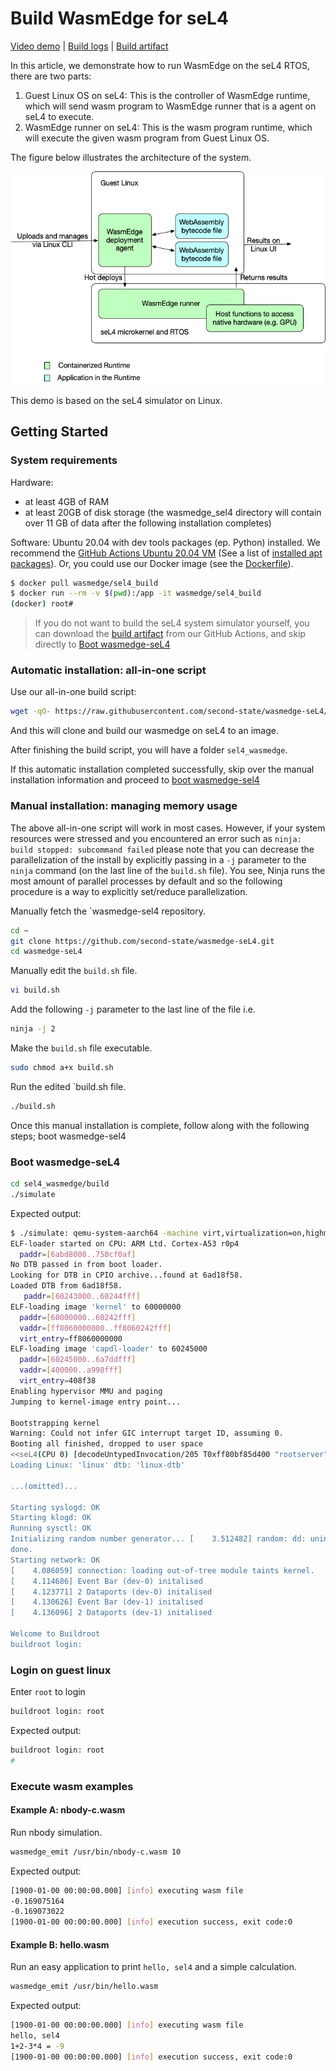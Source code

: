 # Build WasmEdge for seL4

[Video demo](https://youtu.be/2Qu-Trtkspk) | [Build logs](https://github.com/second-state/wasmedge-seL4/runs/3982081148?check_suite_focus=true) | [Build artifact](https://github.com/second-state/wasmedge-seL4/actions/runs/1374510169)

In this article, we demonstrate how to run WasmEdge on the seL4 RTOS, there are two parts:

1. Guest Linux OS on seL4: This is the controller of WasmEdge runtime, which will send wasm program to WasmEdge runner that is a agent on seL4 to execute.
2. WasmEdge runner on seL4: This is the wasm program runtime, which will execute the given wasm program from Guest Linux OS.

The figure below illustrates the architecture of the system.

![wasmedge-sel4](wasmedge-sel4.png)

This demo is based on the seL4 simulator on Linux.

## Getting Started

### System requirements

Hardware:

- at least 4GB of RAM
- at least 20GB of disk storage (the wasmedge_sel4 directory will contain over 11 GB of data after the following installation completes)

Software: Ubuntu 20.04 with dev tools packages (ep. Python) installed. We recommend the [GitHub Actions Ubuntu 20.04 VM](https://github.com/actions/virtual-environments/blob/main/images/linux/Ubuntu2004-README.md) (See a list of [installed apt packages](https://github.com/actions/virtual-environments/blob/main/images/linux/Ubuntu2004-README.md#installed-apt-packages)). Or, you could use our Docker image (see the [Dockerfile](https://github.com/second-state/wasmedge-seL4/blob/main/docs/Dockerfile.sel4_build)).

```bash
$ docker pull wasmedge/sel4_build
$ docker run --rm -v $(pwd):/app -it wasmedge/sel4_build
(docker) root#
```

> If you do not want to build the seL4 system simulator yourself, you can download the [build artifact](https://github.com/second-state/wasmedge-seL4/actions/runs/1374510169) from our GitHub Actions, and skip directly to [Boot wasmedge-seL4](#boot-wasmedge-sel4)

### Automatic installation: all-in-one script

Use our all-in-one build script:

```bash
wget -qO- https://raw.githubusercontent.com/second-state/wasmedge-seL4/main/build.sh | bash
```

And this will clone and build our wasmedge on seL4 to an image.

After finishing the build script, you will have a folder `sel4_wasmedge`.

If this automatic installation completed successfully, skip over the manual installation information and proceed to [boot wasmedge-sel4](https://github.com/second-state/wasmedge-seL4#boot-wasmedge-sel4)

### Manual installation: managing memory usage

The above all-in-one script will work in most cases. However, if your system resources were stressed and you encountered an error such as `ninja: build stopped: subcommand failed` please note that you can decrease the parallelization of the install by explicitly passing in a `-j` parameter to the `ninja` command (on the last line of the `build.sh` file). You see, Ninja runs the most amount of parallel processes by default and so the following procedure is a way to explicitly set/reduce parallelization.

Manually fetch the `wasmedge-sel4 repository.

```bash
cd ~
git clone https://github.com/second-state/wasmedge-seL4.git
cd wasmedge-seL4
```

Manually edit the `build.sh` file.

```bash
vi build.sh
```

Add the following `-j` parameter to the last line of the file i.e.

```bash
ninja -j 2
```

Make the `build.sh` file executable.

```bash
sudo chmod a+x build.sh
```

Run the edited `build.sh file.

```bash
./build.sh
```

Once this manual installation is complete, follow along with the following steps; boot wasmedge-sel4

### Boot wasmedge-seL4

```bash
cd sel4_wasmedge/build
./simulate
```

Expected output:

```bash
$ ./simulate: qemu-system-aarch64 -machine virt,virtualization=on,highmem=off,secure=off -cpu cortex-a53 -nographic  -m size=2048  -kernel images/capdl-loader-image-arm-qemu-arm-virt
ELF-loader started on CPU: ARM Ltd. Cortex-A53 r0p4
  paddr=[6abd8000..750cf0af]
No DTB passed in from boot loader.
Looking for DTB in CPIO archive...found at 6ad18f58.
Loaded DTB from 6ad18f58.
   paddr=[60243000..60244fff]
ELF-loading image 'kernel' to 60000000
  paddr=[60000000..60242fff]
  vaddr=[ff8060000000..ff8060242fff]
  virt_entry=ff8060000000
ELF-loading image 'capdl-loader' to 60245000
  paddr=[60245000..6a7ddfff]
  vaddr=[400000..a998fff]
  virt_entry=408f38
Enabling hypervisor MMU and paging
Jumping to kernel-image entry point...

Bootstrapping kernel
Warning: Could not infer GIC interrupt target ID, assuming 0.
Booting all finished, dropped to user space
<<seL4(CPU 0) [decodeUntypedInvocation/205 T0xff80bf85d400 "rootserver" @4006f8]: Untyped Retype: Insufficient memory (1 * 2097152 bytes needed, 0 bytes available).>>
Loading Linux: 'linux' dtb: 'linux-dtb'

...(omitted)...

Starting syslogd: OK
Starting klogd: OK
Running sysctl: OK
Initializing random number generator... [    3.512482] random: dd: uninitialized urandom read (512 bytes read)
done.
Starting network: OK
[    4.086059] connection: loading out-of-tree module taints kernel.
[    4.114686] Event Bar (dev-0) initalised
[    4.123771] 2 Dataports (dev-0) initalised
[    4.130626] Event Bar (dev-1) initalised
[    4.136096] 2 Dataports (dev-1) initalised

Welcome to Buildroot
buildroot login:
```

### Login on guest linux

Enter `root` to login

```bash
buildroot login: root
```

Expected output:

```bash
buildroot login: root
#
```

### Execute wasm examples

#### Example A: nbody-c.wasm

Run nbody simulation.

```bash
wasmedge_emit /usr/bin/nbody-c.wasm 10
```

Expected output:

```bash
[1900-01-00 00:00:00.000] [info] executing wasm file
-0.169075164
-0.169073022
[1900-01-00 00:00:00.000] [info] execution success, exit code:0
```

#### Example B: hello.wasm

Run an easy application to print `hello, sel4` and a simple calculation.

```bash
wasmedge_emit /usr/bin/hello.wasm
```

Expected output:

```bash
[1900-01-00 00:00:00.000] [info] executing wasm file
hello, sel4
1+2-3*4 = -9
[1900-01-00 00:00:00.000] [info] execution success, exit code:0
```
